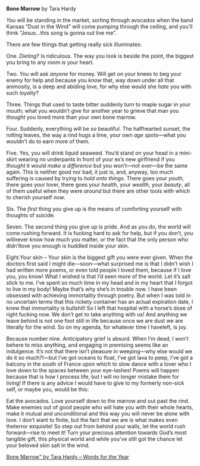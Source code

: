 
**Bone Marrow** 
by Tara Hardy

_You_ will be standing in the market, sorting through avocados when the band Kansas “Dust in the Wind” will come pumping through the ceiling, and you’ll think “Jesus…this song is gonna out live me”.

There are few things that getting really sick illuminates:

One. _Dieting_? Is ridiculous. The way you look is beside the point, the biggest you bring to any room is your heart.

Two. You will ask _anyone_ for money. Will get on your knees to beg your enemy for help and because you _know_ that, way down under all that animosity, is a deep and abiding love, for why else would she _hate_ you with such _loyalty_?

Three. Things that used to taste bitter suddenly turn to maple sugar in your mouth; what you wouldn’t give for another year to grieve that man you _thought_ you loved more than your own bone marrow.

Four. Suddenly, everything will be _so_ beautiful. The halfhearted sunset, the rotting leaves, the way a rind hugs a lime, your own _age spots_—what you wouldn’t do to earn more of them.

Five. Yes, you will drink liquid seaweed. You’d stand on your head in a mini-skirt wearing no underpants in front of your ex’s new girlfriend if you _thought_ it would _make a difference_ but you won’t—not _ever_—be the same again. This is neither good nor bad, it just is, and, anyway, too much suffering is caused by trying to _hold onto things_. There goes your _youth_, there goes your lover, there goes your _health_, your _wealth_, your _beauty_, all of them useful when they were _around_ but there are other tools with which to cherish yourself _now_.

Six. The _first_ thing you give up is the means of comforting yourself with thoughts of suicide.

Seven. The second thing you give up is pride. And as you do, the world will come rushing forward. It is fucking hard to ask for help, but if you don’t, you willnever know how much you matter, or the fact that the only person who didn’tlove you enough is huddled inside your skin.

Eight.Your skin – Your skin is the biggest gift you were ever given. When the doctors first said I might die—soon—what surprised me is that I didn’t wish I had written more poems, or even told people I loved them, because if I love you, you know! What I wished is that I’d seen more of the world. Let it’s salt stick to me. I’ve spent so much time in my head and  in my heart that I forgot to live in my body! Maybe that’s why she’s in trouble now. I have been obsessed with achieving immortality through poetry. But when I was told in no uncertain terms that this rickety container has an actual expiration date, I knew that immortality is bullshit! So I left that hospital with a horse’s dose of right fucking now. We don’t get to take anything with us! And anything we leave behind is not one foot still in life because once we are dust we are literally for the wind. So on my agenda, for whatever time I haveleft, is joy.

Because number nine. Anticipatory grief is absurd. When I’m dead, I won’t behere to miss anything, and engaging in premising seems like an indulgence. It’s not that there isn’t pleasure in weeping—why else would we do it so much?!—but I’ve got oceans to float, I’ve got lava to peep, I’ve got a balcony in the south of France upon which to slow dance with a lover who I love down to the spaces between your eye-lashes! Poems will happen because that is how I process life, but I will no longer mistake them for living! If there is any advice I would have to give to my formerly non-sick self, or maybe you, would be this:

Eat the avocados. Love yourself down to the marrow and out past the rind. Make enemies out of good people who will hate you with their whole hearts, make it mutual and unconditional and this way you will never be alone with love. I don’t want to finite, but the fact that we are is what makes even theterror exquisite! So step out from behind your walls, let the world rush forward—rise to meet it! Turn your precious attention towards God’s most tangible gift, this physical world and while you’ve still got the chance let your beloved skin salt in the wind.

[Bone Marrow” by Tara Hardy &#8211; Words for the Year](https://wordsfortheyear.com/2015/05/20/bone-marrow-by-tara-hardy/)

